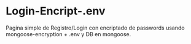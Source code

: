 # Login-Encript-.env
Pagina simple de Registro/Login con encriptado de passwords usando mongoose-encryption + .env y DB en mongoose.
